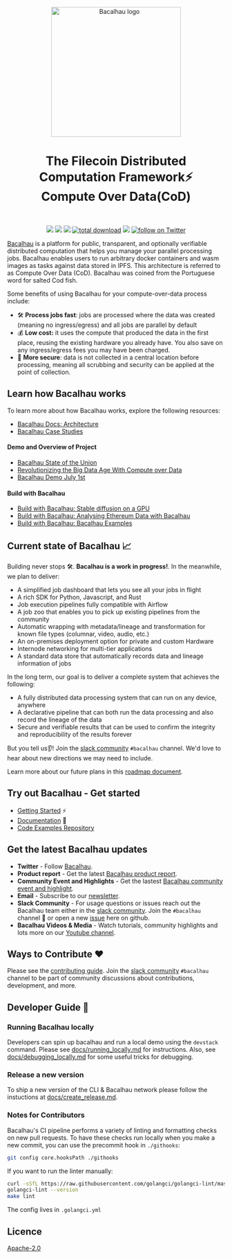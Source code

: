 <!-- commenting out until we can fix the image logo [![CircleCI](https://dl.circleci.com/status-badge/img/null/filecoin-project/bacalhau/tree/main.svg?style=svg)](https://dl.circleci.com/status-badge/redirect/null/filecoin-project/bacalhau/tree/main)
-->

<!-- commenting out until we can fix the image logo [![CircleCI](https://dl.circleci.com/status-badge/img/null/filecoin-project/bacalhau/tree/main.svg?style=svg)](https://dl.circleci.com/status-badge/redirect/null/filecoin-project/bacalhau/tree/main)
-->
<p align="center">
  <a href="https://github.com/filecoin-project/bacalhau">
    <img src="https://github.com/filecoin-project/bacalhau/blob/dev/docs/images/bacalhau-fish.jpg" alt="Bacalhau logo" width="300"/>

  </a>
  </p>

<h1 align="center">The Filecoin Distributed Computation Framework⚡️ <br>Compute Over Data(CoD)</h1>
<br>

<p align="center">
    <a href="https://github.com/badges/shields/graphs/contributors" alt="Contributors">
        <img src="https://img.shields.io/badge/license-Apache-green" /></a>  
    <a href="https://github.com/filecoin-project/bacalhau/releases/" alt="Release">
        <img src="https://img.shields.io/github/v/release/filecoin-project/bacalhau?display_name=tag" /></a>
    <a href="https://github.com/filecoin-project/bacalhau/pulse" alt="Activity">
        <img src="https://img.shields.io/github/commit-activity/m/filecoin-project/bacalhau" /></a>
    <a href="https://img.shields.io/github/downloads/filecoin-project/bacalhau/total">
        <img src="https://img.shields.io/github/downloads/filecoin-project/bacalhau/total" alt="total download"></a>
      <a href="https://filecoinproject.slack.com/" alt="Slack">
        <img src="https://img.shields.io/badge/slack-join_community-red.svg?color=0052FF&labelColor=090422&logo=slack" /></a>
    <a href="https://twitter.com/intent/follow?screen_name=BacalhauProject">
        <img src="https://img.shields.io/twitter/follow/BacalhauProject?style=social&logo=twitter" alt="follow on Twitter"></a>
</p>


[Bacalhau](https://www.bacalhau.org/) is a platform for public, transparent, and optionally verifiable distributed computation that helps you manage your parallel processing jobs. Bacalhau enables users to run arbitrary docker containers and wasm images as tasks against data stored in IPFS. This architecture is referred to as Compute Over Data (CoD). Bacalhau was coined from the Portuguese word for salted Cod fish.

Some benefits of using Bacalhau for your compute-over-data process include:

- 🛠 **Process jobs fast**: jobs are processed where the data was created (meaning no ingress/egress) and all jobs are parallel by default
- 💰 **Low cost:** it uses the compute that produced the data in the first place, reusing the existing hardware you already have. You also save on any ingress/egress fees you may have been charged.
- 🔐 **More secure**: data is not collected in a central location before processing, meaning all scrubbing and security can be applied at the point of collection.

## Learn how Bacalhau works

To learn more about how Bacalhau works, explore the following resources:
- [Bacalhau Docs: Architecture](https://docs.bacalhau.org/about-bacalhau/architecture)
- [Bacalhau Case Studies](https://www.bacalhau.org/casestudies/)

#### Demo and Overview of Project
- [Bacalhau State of the Union](https://www.youtube.com/watch?v=gAHaMsTknZM)
- [Revolutionizing the Big Data Age With Compute over Data](https://www.youtube.com/watch?v=RZopDyTJ1pk)
- [Bacalhau Demo July 1st](https://www.youtube.com/watch?v=4YHkmL4Ld74)

#### Build with Bacalhau
- [Build with Bacalhau: Stable diffusion on a GPU](https://www.youtube.com/watch?v=53uY48e1lis)
- [Build with Bacalhau: Analysing Ethereum Data with Bacalhau](https://www.youtube.com/watch?v=3b0kY13ugBo)
- [Build with Bacalhau: Bacalhau Examples](https://docs.bacalhau.org/examples/)


## Current state of Bacalhau 📈
Building never stops 🛠️.  **Bacalhau is a work in progress!**. In the meanwhile, we plan to deliver:

- A simplified job dashboard that lets you see all your jobs in flight
- A rich SDK for Python, Javascript, and Rust
- Job execution pipelines fully compatible with Airflow
- A job zoo that enables you to pick up existing pipelines from the community
- Automatic wrapping with metadata/lineage and transformation for known file types (columnar, video, audio, etc.)
- An on-premises deployment option for private and custom Hardware
- Internode networking for multi-tier applications
- A standard data store that automatically records data and lineage information of jobs

In the long term, our goal is to deliver a complete system that achieves the following:

- A fully distributed data processing system that can run on any device, anywhere
- A declarative pipeline that can both run the data processing and also record the lineage of the data
- Secure and verifiable results that can be used to confirm the integrity and reproducibility of the results forever

But you tell us👂! Join the [slack community](https://filecoin.io/slack/) `#bacalhau` channel. We'd love to hear about new directions we may need to include. 

Learn more about our future plans in this [roadmap document](https://www.starmaps.app/roadmap/github.com/filecoin-project/bacalhau/issues/1151).

## Try out Bacalhau - Get started

- [Getting Started](https://docs.bacalhau.org/getting-started/installation) ⚡
- [Documentation](https://docs.bacalhau.org/) :closed_book:
- [Code Examples Repository](https://github.com/bacalhau-project/examples)

## Get the latest Bacalhau updates 
- **Twitter** - Follow [Bacalhau](https://twitter.com/BacalhauProject).
- **Product report** - Get the latest [Bacalhau product report](https://bacalhau.substack.com/s/project-report).
- **Community Event and Highlights** - Get the lastest [Bacalhau community event and highlight](https://bacalhau.substack.com/s/cod-summit-highlight).
- **Email** - Subscribe to our [newsletter](https://bacalhau.substack.com/).
- **Slack Community** - For usage questions or issues reach out the Bacalhau team either in the  [slack community](https://filecoin.io/slack/). Join the `#bacalhau` channel :raising_hand: or open a new [issue](https://github.com/filecoin-project/bacalhau/issues) here on github.
- **Bacalhau Videos & Media** - Watch tutorials, community highlights and lots more on our [Youtube channel](https://www.youtube.com/@bacalhauproject).

## Ways to Contribute ❤️
Please see the [contributing guide](https://docs.bacalhau.org/community/ways-to-contribute). Join the [slack community](https://filecoin.io/slack/) `#bacalhau` channel to be part of community discussions about contributions, development, and more.

## Developer Guide 🧭

### Running Bacalhau locally

Developers can spin up bacalhau and run a local demo using the `devstack` command. 
Please see [docs/running_locally.md](docs/running_locally.md) for instructions.
Also, see [docs/debugging_locally.md](docs/debugging_locally.md) for some useful tricks for debugging.

### Release a new version

To ship a new version of the CLI & Bacalhau network please follow the instuctions at [docs/create_release.md](docs/create_release.md).

### Notes for Contributors

Bacalhau's CI pipeline performs a variety of linting and formatting checks on new pull requests. 
To have these checks run locally when you make a new commit, you can use the precommit hook in `./githooks`:

```bash
git config core.hooksPath ./githooks
```
If you want to run the linter manually:

```bash
curl -sSfL https://raw.githubusercontent.com/golangci/golangci-lint/master/install.sh | sudo sh -s -- -b /usr/local/go/bin
golangci-lint --version
make lint
```
The config lives in `.golangci.yml`

## Licence

[Apache-2.0](./LICENSE)
